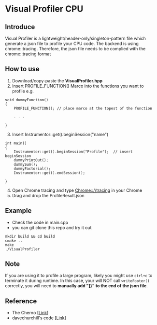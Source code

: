 # Visual Profiler CPU

## Introduce
Visual Profiler is a lightweight/header-only/singleton-pattern file which generate a json file to profile your CPU code. The backend is using chrome::tracing. Therefore, the json file needs to be complied with the chrome::tracing format

## How to use
1. Download/copy-paste the **VisualProfiler.hpp**
2. Insert PROFILE_FUNCTION() Marco into the functions you want to profile
e.g.
```
void dummyFunction()
{
    PROFILE_FUNCTION(); // place marco at the topest of the function

    . . .  

}
```
3. Insert Instrumentor::get().beginSession("name")
```
int main()
{
    Instrumentor::get().beginSession("Profile");  // insert beginSession
    dummyPrintOut();
    dummySum();
    dummyFactorial();
    Instrumentor::get().endSession();
    
}
```
4. Open Chrome tracing and type [Chrome:://tracing](chrome://tracing/) in your Chrome
5. Drag and drop the ProfileResult.json


## Example
- Check the code in main.cpp
- you can git clone this repo and try it out
```
mkdir build && cd build
cmake ..
make 
./VisualProfiler
```

## Note
If you are using it to profile a large program, likely you might use `ctrl+c` to terminate it during runtime.
In this case, your will NOT call `writeFooter()` correctly, you will need to **manually add "]}" to the end of the json file**. 

## Reference
- The Cherno [[Link](https://www.youtube.com/watch?v=xlAH4dbMVnU)]
- davechurchill's code [[Link](https://pastebin.com/qw5Neq4U)]
